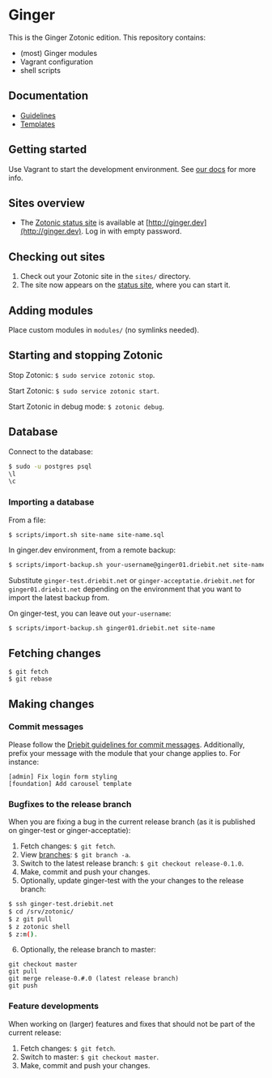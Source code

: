 Ginger
======

This is the Ginger Zotonic edition. This repository contains:

* (most) Ginger modules
* Vagrant configuration
* shell scripts

Documentation
-------------

* [Guidelines](docs/guidelines.md)
* [Templates](docs/templates.md)

Getting started
---------------

Use Vagrant to start the development environment. See
[our docs](https://gitlab.driebit.nl/driebit/docs/blob/master/vagrant.md)
for more info.

Sites overview
---------------

* The [Zotonic status site](http://zotonic.com/docs/latest/installation/zotonic_status.html)
  is available at [http://ginger.dev](http://ginger.dev). Log in with empty password.

Checking out sites
------------------

1. Check out your Zotonic site in the `sites/` directory.
2. The site now appears on the [status site](http://ginger.dev), where you can
   start it.

Adding modules
--------------

Place custom modules in `modules/` (no symlinks needed).

Starting and stopping Zotonic
-----------------------------

Stop Zotonic: `$ sudo service zotonic stop`.

Start Zotonic: `$ sudo service zotonic start`.

Start Zotonic in debug mode: `$ zotonic debug`.

Database
--------

Connect to the database:

```bash
$ sudo -u postgres psql
\l
\c
```

### Importing a database

From a file:

```bash
$ scripts/import.sh site-name site-name.sql
```

In ginger.dev environment, from a remote backup:

```bash
$ scripts/import-backup.sh your-username@ginger01.driebit.net site-name
```

Substitute `ginger-test.driebit.net` or `ginger-acceptatie.driebit.net` for
`ginger01.driebit.net` depending on the environment that you want to import
the latest backup from.

On ginger-test, you can leave out `your-username`:

```
$ scripts/import-backup.sh ginger01.driebit.net site-name
```

Fetching changes
----------------

```
$ git fetch
$ git rebase
```

Making changes
--------------

### Commit messages

Please follow the [Driebit guidelines for commit messages](https://gitlab.driebit.nl/driebit/docs/blob/master/git.md#commit-messages).
Additionally, prefix your message with the module that your change applies to.
For instance:

```
[admin] Fix login form styling
[foundation] Add carousel template
```

### Bugfixes to the release branch

When you are fixing a bug in the current release branch (as it is published on
ginger-test or ginger-acceptatie):

1. Fetch changes: `$ git fetch`.
2. View [branches](https://gitlab.driebit.nl/driebit/ginger/branches): `$ git branch -a`.
3. Switch to the latest release branch: `$ git checkout release-0.1.0`.
4. Make, commit and push your changes.
5. Optionally, update ginger-test with the your changes to the release branch:

```bash
$ ssh ginger-test.driebit.net
$ cd /srv/zotonic/
$ z git pull
$ z zotonic shell
$ z:m().
```
6. Optionally, the release branch to master:

```
git checkout master
git pull
git merge release-0.#.0 (latest release branch)
git push
```

### Feature developments

When working on (larger) features and fixes that should not be part of the
current release:

1. Fetch changes: `$ git fetch`.
2. Switch to master: `$ git checkout master`.
3. Make, commit and push your changes.
